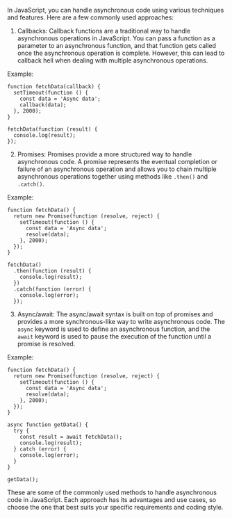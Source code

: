 In JavaScript, you can handle asynchronous code using various techniques and features. Here are a few commonly used approaches:

1. Callbacks: Callback functions are a traditional way to handle asynchronous operations in JavaScript. You can pass a function as a parameter to an asynchronous function, and that function gets called once the asynchronous operation is complete. However, this can lead to callback hell when dealing with multiple asynchronous operations.

Example:

```
function fetchData(callback) {
  setTimeout(function () {
    const data = 'Async data';
    callback(data);
  }, 2000);
}

fetchData(function (result) {
  console.log(result);
});
```

2. Promises: Promises provide a more structured way to handle asynchronous code. A promise represents the eventual completion or failure of an asynchronous operation and allows you to chain multiple asynchronous operations together using methods like `.then()` and `.catch()`.

Example:

```
function fetchData() {
  return new Promise(function (resolve, reject) {
    setTimeout(function () {
      const data = 'Async data';
      resolve(data);
    }, 2000);
  });
}

fetchData()
  .then(function (result) {
    console.log(result);
  })
  .catch(function (error) {
    console.log(error);
  });
```

3. Async/await: The async/await syntax is built on top of promises and provides a more synchronous-like way to write asynchronous code. The `async` keyword is used to define an asynchronous function, and the `await` keyword is used to pause the execution of the function until a promise is resolved.

Example:

```
function fetchData() {
  return new Promise(function (resolve, reject) {
    setTimeout(function () {
      const data = 'Async data';
      resolve(data);
    }, 2000);
  });
}

async function getData() {
  try {
    const result = await fetchData();
    console.log(result);
  } catch (error) {
    console.log(error);
  }
}

getData();
```

These are some of the commonly used methods to handle asynchronous code in JavaScript. Each approach has its advantages and use cases, so choose the one that best suits your specific requirements and coding style.